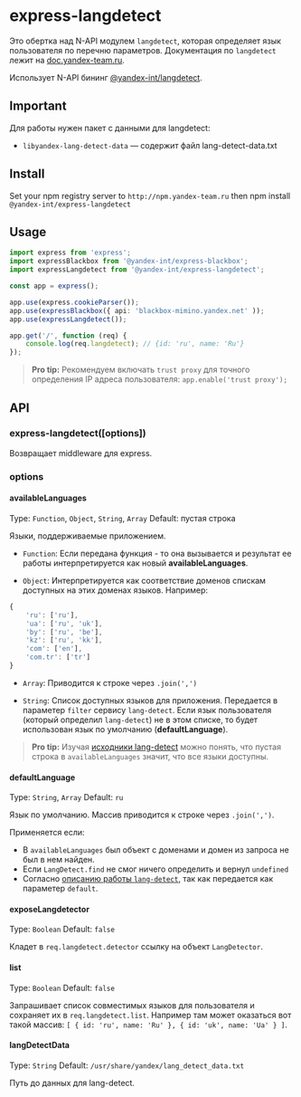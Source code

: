 # express-langdetect

Это обертка над N-API модулем `langdetect`, которая определяет язык пользователя по перечню параметров.
Документация по `langdetect` лежит на [doc.yandex-team.ru](http://doc.yandex-team.ru/lib/lang-detect/concepts/lang-detect-descr.xml).

Использует N-API бининг [@yandex-int/langdetect](https://a.yandex-team.ru/arc/trunk/arcadia/mail/nodejs/js/langdetect).

## Important

Для работы нужен пакет с данными для langdetect:

 * `libyandex-lang-detect-data` — содержит файл lang-detect-data.txt

## Install

Set your npm registry server to `http://npm.yandex-team.ru` then npm install `@yandex-int/express-langdetect`

## Usage

```ts
import express from 'express';
import expressBlackbox from '@yandex-int/express-blackbox';
import expressLangdetect from '@yandex-int/express-langdetect';

const app = express();

app.use(express.cookieParser());
app.use(expressBlackbox({ api: 'blackbox-mimino.yandex.net' ));
app.use(expressLangdetect());

app.get('/', function (req) {
    console.log(req.langdetect); // {id: 'ru', name: 'Ru'}
});
```

> __Pro tip:__ Рекомендуем включать `trust proxy` для точного определения IP адреса пользователя: `app.enable('trust proxy');`

## API

### express-langdetect([options])

Возвращает middleware для express.

### options

#### availableLanguages
Type: `Function`, `Object`, `String`, `Array` Default: пустая строка

Языки, поддерживаемые приложением.

 * `Function`: Если передана функция - то она вызывается и результат ее работы интерпретируется как новый __availableLanguages__.

 * `Object`: Интерпретируется как соответствие доменов спискам доступных на этих доменах языков. Например:

```js
{
    'ru': ['ru'],
    'ua': ['ru', 'uk'],
    'by': ['ru', 'be'],
    'kz': ['ru', 'kk'],
    'com': ['en'],
    'com.tr': ['tr']
}
```

 * `Array`: Приводится к строке через `.join(',')`

 * `String`: Список доступных языков для приложения. Передается в параметер `filter` сервису `lang-detect`. Если язык пользователя (который определил `lang-detect`) не в этом списке, то будет использован язык по умолчанию (__defaultLanguage__).

> __Pro tip:__ Изучая [исходники lang-detect](https://a.yandex-team.ru/arc/trunk/arcadia/contrib/libs/lang_detect/library/lookup_impl.cpp) можно понять, что пустая строка в `availableLanguages` значит, что все языки доступны.

#### defaultLanguage
Type: `String`, `Array` Default: `ru`

Язык по умолчанию. Массив приводится к строке через `.join(',')`.

Применяется если:

 * В `availableLanguages` был объект с доменами и домен из запроса не был в нем найден.
 * Если `LangDetect.find` не смог ничего определить и вернул `undefined`
 * Согласно [описанию работы `lang-detect`](http://doc.yandex-team.ru/lib/lang-detect/concepts/lang-detect-descr.xml), так как передается как параметер `default`.

#### exposeLangdetector
Type: `Boolean` Default: `false`

Кладет в `req.langdetect.detector` ссылку на объект `LangDetector`.

#### list
Type: `Boolean` Default: `false`

Запрашивает список совместимых языков для пользователя и сохраняет их в `req.langdetect.list`. Например там может оказаться вот такой массив: `[ { id: 'ru', name: 'Ru' }, { id: 'uk', name: 'Ua' } ]`.

#### langDetectData
Type: `String` Default: `/usr/share/yandex/lang_detect_data.txt`

Путь до данных для lang-detect.
